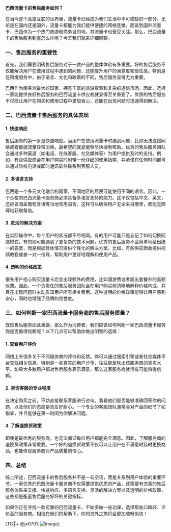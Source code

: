 **巴西流量卡的售后服务如何？**

在当今这个高度互联的世界里，流量卡已经成为我们生活中不可或缺的一部分。无论是在国内还是国外，流量卡都能为我们提供便捷的网络连接。而说到国外流量卡，巴西作为一个热门旅游和商务目的地，其流量卡也备受关注。那么，巴西流量卡的售后服务到底怎么样呢？今天我们就来详细聊聊。

### 一、售后服务的重要性

首先，我们需要明确售后服务对于一款产品的整体体验有多重要。好的售后服务不仅能解决用户在使用过程中遇到的问题，还能提升用户的满意度和信任感。特别是在跨境服务中，由于语言、文化和政策的不同，售后服务显得尤为重要。

巴西作为南美洲最大的国家，拥有丰富的旅游资源和复杂的通信市场。因此，选择一家能提供良好售后服务的巴西流量卡供应商就显得至关重要了。优质的售后服务不仅能让用户在购买和使用过程中更加省心，还能在出现问题时迅速得到解决。

### 二、巴西流量卡售后服务的具体表现

#### 1. **快速响应**
   售后服务的第一步是快速响应。当用户在使用流量卡时遇到问题，比如无法连接网络或者数据流量异常消耗，最希望的就是能够尽快得到帮助。优秀的售后服务团队会通过多种渠道（如电话、在线客服、社交媒体等）为用户提供及时的支持。例如，有些供应商会在用户购买时附带一份详细的使用指南，并承诺在任何时间都可以通过热线电话或即时通讯软件联系到客服人员。

#### 2. **多语言支持**
   巴西是一个多元文化融合的国家，不同地区的居民可能使用不同的语言。因此，一个合格的巴西流量卡服务商必须具备多语言支持的能力。这不仅包括中文、英文，还应该涵盖葡萄牙语等当地常用语言。这样可以确保用户无论来自哪里，都能无障碍地获取帮助。

#### 3. **灵活的解决方案**
   在实际操作中，每个用户的状况都不尽相同。有的用户可能只是忘记了如何切换网络模式，有的则可能遇到了更复杂的技术问题。优秀的售后服务不会简单地给出统一的答案，而是根据具体情况提供个性化的解决方案。比如，有些供应商会提供视频教程或者一对一指导，帮助用户更好地理解和使用产品。

#### 4. **透明的价格政策**
   很多用户担心购买流量卡后会出现额外的费用，比如漫游费或者超出套餐外的高额收费。因此，一个负责任的售后服务团队会在用户购买前清晰地解释价格构成，并且在出现问题时主动告知用户所有相关费用。这种透明的价格政策能够让用户感到安心，同时也增强了品牌的信誉度。

### 三、如何判断一家巴西流量卡服务商的售后服务质量？

既然售后服务如此重要，那么作为消费者，我们应该如何判断一家巴西流量卡服务商是否值得信赖呢？以下几点可以帮助你做出明智的选择：

#### 1. **查看用户评价**
   网络上有很多关于不同服务商的评价和反馈。你可以通过搜索引擎或者社交媒体平台查找相关信息。特别是一些真实的用户分享，往往能反映出该服务商的真实水平。如果大多数用户都对售后服务表示满意，那么这家服务商就很有可能值得信赖。

#### 2. **咨询客服的专业程度**
   在决定购买之前，不妨直接联系客服进行咨询。看看他们是否能够准确回答你的问题，以及他们的态度是否友好耐心。一个专业的客服团队通常会对产品的细节了如指掌，并且能够在第一时间为你解决问题。

#### 3. **了解退换货政策**
   即使是最优秀的服务商，也无法保证每位用户都能完全满意。因此，了解服务商的退换货政策非常重要。一个好的退换货政策不仅可以让用户在不满意时及时更换商品，也能体现服务商对产品质量的信心。

### 四、总结

综上所述，巴西流量卡的售后服务并不是一句空话，而是关系到用户体验的重要环节。一家优秀的巴西流量卡服务商不仅需要提供优质的产品，还需要有完善的售后服务体系来支撑。快速响应、多语言支持、灵活的解决方案以及透明的价格政策，这些都是衡量售后服务好坏的关键指标。

如果你正在寻找一款可靠的巴西流量卡，不妨多做一些功课，选择那些口碑好、评价高的服务商。相信在他们的帮助下，你的海外之旅将会更加顺畅愉快！

[TG💪+ @jx0703 ![Image](https://github.com/user-attachments/assets/dbca1d08-cadb-493c-b0ec-ad6f7a83f270)]